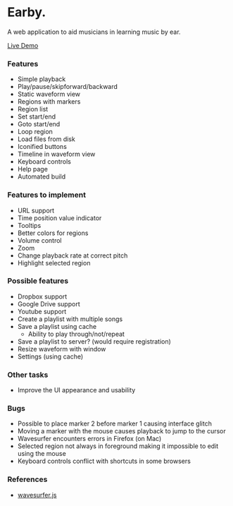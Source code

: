 # Earby. #

A web application to aid musicians in learning music by ear.

[Live Demo](http://www.earby.tcfritchman.com)

### Features ###

* Simple playback
* Play/pause/skipforward/backward
* Static waveform view
* Regions with markers
* Region list
* Set start/end
* Goto start/end
* Loop region
* Load files from disk
* Iconified buttons
* Timeline in waveform view
* Keyboard controls
* Help page
* Automated build

### Features to implement ###
* URL support
* Time position value indicator
* Tooltips
* Better colors for regions
* Volume control
* Zoom
* Change playback rate at correct pitch
* Highlight selected region

### Possible features ###
* Dropbox support
* Google Drive support
* Youtube support
* Create a playlist with multiple songs
* Save a playlist using cache
    * Ability to play through/not/repeat
* Save a playlist to server? (would require registration)
* Resize waveform with window
* Settings (using cache)

### Other tasks ###
* Improve the UI appearance and usability

### Bugs ###
* Possible to place marker 2 before marker 1 causing interface glitch
* Moving a marker with the mouse causes playback to jump to the cursor
* Wavesurfer encounters errors in Firefox (on Mac)
* Selected region not always in foreground making it impossible to edit using the mouse
* Keyboard controls conflict with shortcuts in some browsers

### References ###
* [wavesurfer.js](https://github.com/katspaugh/wavesurfer.js)
